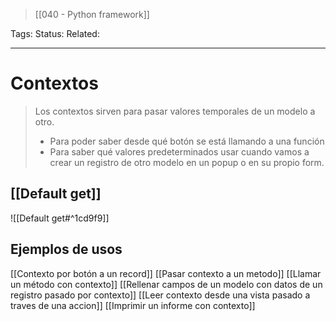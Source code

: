 > [[040 - Python framework]]

Tags: 
Status: 
Related: 

___

# Contextos

> Los contextos sirven para pasar valores temporales de un modelo a otro.
> - Para poder saber desde qué botón se está llamando a una función
> - Para saber qué valores predeterminados usar cuando vamos a crear un registro de otro modelo en un popup o en su propio form. 

## [[Default get]]
![[Default get#^1cd9f9]]

## Ejemplos de usos

[[Contexto por botón a un record]]
[[Pasar contexto a un metodo]]
[[Llamar un método con contexto]]
[[Rellenar campos de un modelo con datos de un registro pasado por contexto]]
[[Leer contexto desde una vista pasado a traves de una accion]]
[[Imprimir un informe con contexto]]